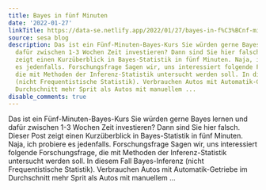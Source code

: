 ```yaml
---
title: Bayes in fünf Minuten
date: '2022-01-27'
linkTitle: https://data-se.netlify.app/2022/01/27/bayes-in-f%C3%BCnf-minuten/
source: sesa blog
description: Das ist ein Fünf-Minuten-Bayes-Kurs Sie würden gerne Bayes lernen und
  dafür zwischen 1-3 Wochen Zeit investieren? Dann sind Sie hier falsch. Dieser Post
  zeigt einen Kurzüberblick in Bayes-Statistik in fünf Minuten. Naja, ich probiere
  es jedenfalls. Forschungsfrage Sagen wir, uns interessiert folgende Forschungsfrage,
  die mit Methoden der Inferenz-Statistik untersucht werden soll. In diesem Fall Bayes-Inferenz
  (nicht Frequentistische Statistik). Verbrauchen Autos mit Automatik-Getriebe im
  Durchschnitt mehr Sprit als Autos mit manuellem ...
disable_comments: true
---
```

Das ist ein Fünf-Minuten-Bayes-Kurs Sie würden gerne Bayes lernen und dafür zwischen 1-3 Wochen Zeit investieren? Dann sind Sie hier falsch. Dieser Post zeigt einen Kurzüberblick in Bayes-Statistik in fünf Minuten. Naja, ich probiere es jedenfalls. Forschungsfrage Sagen wir, uns interessiert folgende Forschungsfrage, die mit Methoden der Inferenz-Statistik untersucht werden soll. In diesem Fall Bayes-Inferenz (nicht Frequentistische Statistik). Verbrauchen Autos mit Automatik-Getriebe im Durchschnitt mehr Sprit als Autos mit manuellem ...